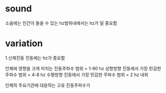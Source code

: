 # sound
소음에는 인간이 들을 수 있는 hz범위내에서는 hz가 덜 중요함





# variation
1.신체진동
진동에는 hz가 중요함

인체에 영향을 크게 미치는 진동주파수 범위 = 1-90 hz
상항방향 진동에서 가장 민감한 주파수 범위 = 4-8 hz
수평방향 진동에서 가장 민감한 주파수 범위 = 2 hz 내외

인체의 주요기관에 대응하는 고유 진동주파수가 
